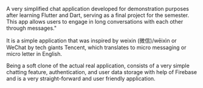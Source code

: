 A very simplified chat application developed for demonstration purposes after learning Flutter and Dart, serving as a final project for the semester. This app allows users to engage in long conversations with each other through messages."

It is a simple application that was inspired by weixin (微信)/wēixìn or WeChat by tech giants Tencent, which translates to micro messaging or micro letter in English.

Being a soft clone of the actual real application, consists of a very simple chatting feature, authentication, and user data storage  with help of Firebase and is a very straight-forward and user friendly application. 
